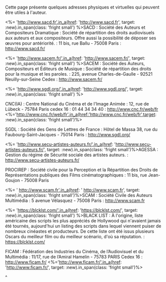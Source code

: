 <!-- Page: #615 Adresses physiques et virtuelles utiles -->

Cette page présente quelques adresses physiques et virtuelles qui peuvent être utiles à l'auteur.

<webonly><%= 'http://www.sacd.fr'.in_a(href: 'http://www.sacd.fr', target: :new).in_span(class: 'fright small') %></webonly>SACD
: Société des Auteurs et Compositeurs Dramatique
: Société de répartition des droits audiovisuels aux auteurs et aux compositeurs. Offre aussi la possibilité de déposer ses œuvres pour antériorité.
: 11 bis, rue Ballu - 75008 Paris
<paperonly>: http://www.sacd.fr/</paperonly>

<webonly><%= 'http://www.sacem.fr/'.in_a(href: 'http://www.sacem.fr/', target: :new).in_span(class: 'fright small') %></webonly>SACEM
: Société des Auteurs, Compositeurs et Éditeurs de Musique
: Société de répartition des droits pour la musique et les paroles.
: 225, avenue Charles-de-Gaulle - 92521 Neuilly-sur-Seine Cedex
<paperonly>: http://www.sacem.fr/</paperonly>

<webonly><%= 'http://www.sgdl.org/'.in_a(href: 'http://www.sgdl.org/', target: :new).in_span(class: 'fright small') %></webonly>

CNC(IA)
: Centre National du Cinéma et de l'Image Animée
: 12, rue de Lübeck - 75784 Paris cedex 16
: 01 44 34 34 40
<paperonly>: http://www.cnc.fr/web/fr</paperonly>
<webonly><%='http://www.cnc.fr/web/fr'.in_a(href:'http://www.cnc.fr/web/fr',target: :new).in_span(class: 'fright small')%></webonly>

SGDL
: Société des Gens de Lettres de France
: Hôtel de Massa 38, rue du Faubourg-Saint-Jacques - 75014 Paris
<paperonly>: http://www.sgdl.org/</paperonly>

<webonly><%= 'http://www.secu-artistes-auteurs.fr/'.in_a(href: 'http://www.secu-artistes-auteurs.fr/', target: :new).in_span(class: 'fright small')%></webonly>AGESSA
: Gestion du régime de Sécurité sociale des artistes auteurs.
<paperonly>: http://www.secu-artistes-auteurs.fr/</paperonly>

PROCIREP
: Société civile pour la Perception et la Répartition des Droits de Représentations publiques des Films cinématographiques
: 11 bis, rue Jean-Goujon - 75008 Paris

<webonly><%= ' http://www.scam.fr'.in_a(href: ' http://www.scam.fr', target: :new).in_span(class: 'fright small')%></webonly>SCAM
: Société Civile des Auteurs Multimédia
: 5 avenue Vélasquez - 75008 Paris
<paperonly>: http://www.scam.fr</paperonly>

<webonly><%= 'https://blcklst.com/'.in_a(href: 'https://blcklst.com/', target: :new).in_span(class: 'fright small') %></webonly>BLACK LIST
: À l'origine, liste américaine des scripts les plus appréciés de Hollywood qui n'avaient jamais été tournés, aujourd'hui un listing des scripts dans lequel viennent puiser de nombreux cinéastes et producteurs. De cette liste ont été issus plusieurs Oscars du meilleur film ou du meilleur scénario, d'où sa réputation.
<paperonly>: https://blcklst.com/</paperonly>

FICAM
: Fédération des Industries du Cinéma, de l’Audiovisuel et du Multimédia
: 11/17, rue de l’Amiral Hamelin - 75783 PARIS Cedex 16
<paperonly>: http://www.ficam.fr/</paperonly>
<webonly><%='http://www.ficam.fr/'.in_a(href: 'http://www.ficam.fr/', target: :new).in_span(class: 'fright small')%></webonly>

^